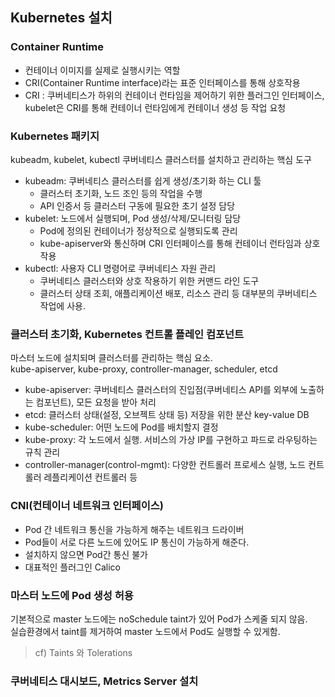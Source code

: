## Kubernetes 설치

### Container Runtime
- 컨테이너 이미지를 실제로 실행시키는 역할  
- CRI(Container Runtime interface)라는 표준 인터페이스를 통해 상호작용
- CRI : 쿠버네티스가 하위의 컨테이너 런타임을 제어하기 위한 플러그인 인터페이스, kubelet은 CRI를 통해 컨테이너 런타임에게 컨테이너 생성 등 작업 요청

### Kubernetes 패키지 
kubeadm, kubelet, kubectl 쿠버네티스 클러스터를 설치하고 관리하는 핵심 도구 

- kubeadm: 쿠버네티스 클러스터를 쉽게 생성/초기화 하는 CLI 툴
    - 클러스터 초기화, 노드 조인 등의 작업을 수행
    - API 인증서 등 클러스터 구동에 필요한 초기 설정 담당
- kubelet: 노드에서 실행되며, Pod 생성/삭제/모니터링 담당
    - Pod에 정의된 컨테이너가 정상적으로 실행되도록 관리
    - kube-apiserver와 통신하며 CRI 인터페이스를 통해 컨테이너 런타임과 상호작용
- kubectl: 사용자 CLI 명령어로 쿠버네티스 자원 관리
    - 쿠버네티스 클러스터와 상호 작용하기 위한 커맨드 라인 도구
    - 클러스터 상태 조회, 애플리케이션 배포, 리소스 관리 등 대부분의 쿠버네티스 작업에 사용.

### 클러스터 초기화, Kubernetes 컨트롤 플레인 컴포넌트
마스터 노드에 설치되며 클러스터를 관리하는 핵심 요소.  
kube-apiserver, kube-proxy, controller-manager, scheduler, etcd

- kube-apiserver: 쿠버네티스 클러스터의 진입점(쿠버네티스 API를 외부에 노출하는 컴포넌트), 모든 요청을 받아 처리
- etcd: 클러스터 상태(설정, 오브젝트 상태 등) 저장을 위한 분산 key-value DB
- kube-scheduler: 어떤 노드에 Pod를 배치할지 결정
- kube-proxy: 각 노드에서 실행. 서비스의 가상 IP를 구현하고 파드로 라우팅하는 규칙 관리
- controller-manager(control-mgmt): 다양한 컨트롤러 프로세스 실행, 노드 컨트롤러 레플리케이션 컨트롤러 등

### CNI(컨테이너 네트워크 인터페이스)
- Pod 간 네트워크 통신을 가능하게 해주는 네트워크 드라이버
- Pod들이 서로 다른 노드에 있어도 IP 통신이 가능하게 해준다.
- 설치하지 않으면 Pod간 통신 불가
- 대표적인 플러그인 Calico

### 마스터 노드에 Pod 생성 허용
기본적으로 master 노드에는 noSchedule taint가 있어 Pod가 스케줄 되지 않음.  
실습환경에서 taint를 제거하여 master 노드에서 Pod도 실행할 수 있게함.

> cf) Taints 와 Tolerations

### 쿠버네티스 대시보드, Metrics Server 설치